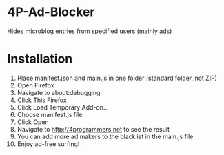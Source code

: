 # 4P-Ad-Blocker
Hides microblog entries from specified users (mainly ads)

# Installation
 1. Place manifest.json and main.js in one folder (standard folder, not ZIP)
 2. Open Firefox
 3. Navigate to about:debugging
 4. Click This Firefox
 5. Click Load Temporary Add-on...
 6. Choose manifest.js file
 7. Click Open
 8. Navigate to http://4programmers.net to see the result
 9. You can add more ad makers to the blacklist in the main.js file
 10. Enjoy ad-free surfing!

